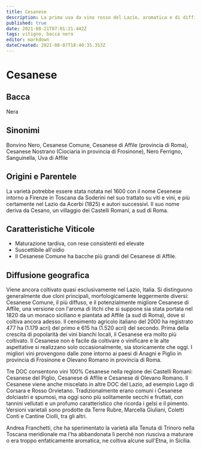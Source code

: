 ```yaml
---
title: Cesanese
description: La prima uva da vino rosso del Lazio, aromatica e di difficile maturazione.
published: true
date: 2021-08-21T07:01:21.442Z
tags: vitigno, bacca nera
editor: markdown
dateCreated: 2021-08-07T18:40:35.353Z
---
```


# Cesanese

## Bacca
Nera

## Sinonimi

Bonvino Nero, Cesanese Comune, Cesanese di Affile (provincia di Roma), Cesanese Nostrano (Ciociaria in provincia di Frosinone), Nero Ferrigno, Sanguinella, Uva di Affile

## Origini e Parentele

La varietà potrebbe essere stata notata nel 1600 con il nome Cesenese intorno a Firenze in Toscana da Soderini nel suo trattato su viti e vini, e più certamente nel Lazio da Acerbi (1825) e autori successivi. Il suo nome deriva da Cesano, un villaggio dei Castelli Romani, a sud di Roma.

## Caratteristiche Viticole

- Maturazione tardiva, con rese consistenti ed elevate 
- Suscettibile all'oidio
- Il Cesanese Comune ha bacche più grandi del Cesanese di Affile.

## Diffusione geografica

Viene ancora coltivato quasi esclusivamente nel Lazio, Italia. Si distinguono generalmente due cloni principali, morfologicamente leggermente diversi: Cesanese Comune, il più diffuso, e il potenzialmente migliore Cesanese di Affile, una versione con l'aroma di litchi che si suppone sia stata portata nel 1820 da un monaco siciliano e piantata ad Affile (a sud di Roma), dove si coltiva ancora adesso. Il censimento agricolo italiano del 2000 ha registrato 477 ha (1.179 acri) del primo e 615 ha (1.520 acri) del secondo. Prima della crescita di popolarità dei vini bianchi locali, il Cesanese era molto più coltivato. Il Cesanese non è facile da coltivare o vinificare e le alte aspettative si realizzano solo occasionalmente, sia storicamente che oggi. I migliori vini provengono dalle zone intorno ai paesi di Anagni e Piglio in provincia di Frosinone e Olevano Romano in provincia di Roma.

Tre DOC consentono vini 100% Cesanese nella regione dei Castelli Romani: Cesanese del Piglio, Cesanese di Affile e Cesanese di Olevano Romano. Il Cesanese viene anche miscelato in altre DOC del Lazio, ad esempio Lago di Corsara e Rosso Orvietano. Tradizionalmente erano comuni i Cesanese dolciastri e spumosi, ma oggi sono più solitamente secchi e fruttati, con tannini vellutati e un profumo caratteristico che ricorda i gelsi e il pimento. Versioni varietali sono prodotte da Terre Rubre, Marcella Giuliani, Coletti Conti e Cantine Ciolli, tra gli altri.

Andrea Franchetti, che ha sperimentato la varietà alla Tenuta di Trinoro nella Toscana meridionale ma l'ha abbandonata lì perché non riusciva a maturare o era troppo enfaticamente aromatica, ne coltiva alcune sull'Etna, in Sicilia.